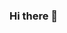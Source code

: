 ### Hi there 👋

<!--
**JoelAPL/JoelAPL** is a ✨ _special_ ✨ repository because its `README.md` (this file) appears on your GitHub profile.


```javascript
const Joel = {
  pronouns: "he" | "hin",
  code: [HTML, CSS, Javascript, PHP, MYSQL],
  tools: [Materialize, Bootstrap, Node, phpMyAdmin, jQuery, datatables, Select2, Git ],
}
```


Here are some ideas to get you started:

- 🔭 I’m currently working on ...
- 🌱 I’m currently learning ...
- 👯 I’m looking to collaborate on ...
- 🤔 I’m looking for help with ...
- 💬 Ask me about ...
- 📫 How to reach me: ...
- 😄 Pronouns: ...
- ⚡ Fun fact: ...
-->
